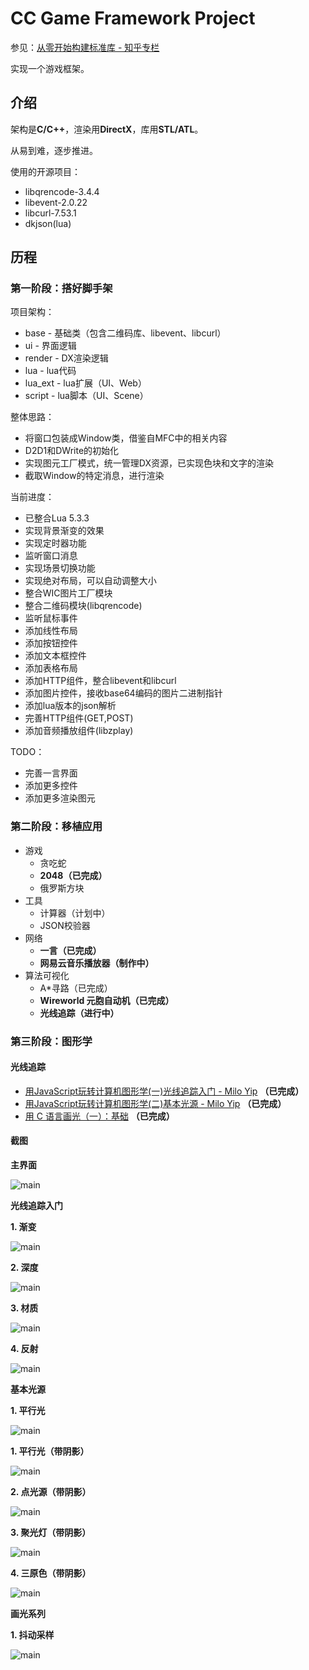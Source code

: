 # CC Game Framework Project

参见：[从零开始构建标准库 - 知乎专栏](https://zhuanlan.zhihu.com/learncpp)

实现一个游戏框架。

## 介绍

架构是**C/C++**，渲染用**DirectX**，库用**STL/ATL**。

从易到难，逐步推进。

使用的开源项目：

- libqrencode-3.4.4
- libevent-2.0.22
- libcurl-7.53.1
- dkjson(lua)

## 历程

### 第一阶段：搭好脚手架

项目架构：

- base - 基础类（包含二维码库、libevent、libcurl）
- ui - 界面逻辑
- render - DX渲染逻辑
- lua - lua代码
- lua_ext - lua扩展（UI、Web）
- script - lua脚本（UI、Scene）

整体思路：

- 将窗口包装成Window类，借鉴自MFC中的相关内容
- D2D1和DWrite的初始化
- 实现图元工厂模式，统一管理DX资源，已实现色块和文字的渲染
- 截取Window的特定消息，进行渲染

当前进度：

- 已整合Lua 5.3.3
- 实现背景渐变的效果
- 实现定时器功能
- 监听窗口消息
- 实现场景切换功能
- 实现绝对布局，可以自动调整大小
- 整合WIC图片工厂模块
- 整合二维码模块(libqrencode)
- 监听鼠标事件
- 添加线性布局
- 添加按钮控件
- 添加文本框控件
- 添加表格布局
- 添加HTTP组件，整合libevent和libcurl
- 添加图片控件，接收base64编码的图片二进制指针
- 添加lua版本的json解析
- 完善HTTP组件(GET,POST)
- 添加音频播放组件(libzplay)

TODO：

- 完善一言界面
- 添加更多控件
- 添加更多渲染图元

### 第二阶段：移植应用

- 游戏
  - 贪吃蛇
  - **2048（已完成）**
  - 俄罗斯方块
- 工具
  - 计算器（计划中）
  - JSON校验器
- 网络
  - **一言（已完成）**
  - **网易云音乐播放器（制作中）**
- 算法可视化
  - A*寻路（已完成）
  - **Wireworld 元胞自动机（已完成）**
  - **光线追踪（进行中）**
  
### 第三阶段：图形学

#### 光线追踪

- [用JavaScript玩转计算机图形学(一)光线追踪入门 - Milo Yip](http://www.cnblogs.com/miloyip/archive/2010/03/29/1698953.html) **（已完成）**
- [用JavaScript玩转计算机图形学(二)基本光源 - Milo Yip](http://www.cnblogs.com/miloyip/archive/2010/04/02/1702768.html) **（已完成）**
- [用 C 语言画光（一）：基础](https://zhuanlan.zhihu.com/p/30745861) **（已完成）**

#### 截图

**主界面**

![main](https://raw.githubusercontent.com/bajdcc/GameFramework/master/screenshots/gui_main.png)

**光线追踪入门**

**1. 渐变**

![main](https://raw.githubusercontent.com/bajdcc/GameFramework/master/screenshots/gui_1.png)

**2. 深度**

![main](https://raw.githubusercontent.com/bajdcc/GameFramework/master/screenshots/gui_2.png)

**3. 材质**

![main](https://raw.githubusercontent.com/bajdcc/GameFramework/master/screenshots/gui_3.png)

**4. 反射**

![main](https://raw.githubusercontent.com/bajdcc/GameFramework/master/screenshots/gui_4.png)

**基本光源**

**1. 平行光**

![main](https://raw.githubusercontent.com/bajdcc/GameFramework/master/screenshots/gui_5.png)

**1. 平行光（带阴影）**

![main](https://raw.githubusercontent.com/bajdcc/GameFramework/master/screenshots/gui_5s.png)

**2. 点光源（带阴影）**

![main](https://raw.githubusercontent.com/bajdcc/GameFramework/master/screenshots/gui_6.png)

**3. 聚光灯（带阴影）**

![main](https://raw.githubusercontent.com/bajdcc/GameFramework/master/screenshots/gui_7.png)

**4. 三原色（带阴影）**

![main](https://raw.githubusercontent.com/bajdcc/GameFramework/master/screenshots/gui_8.png)

**画光系列**

**1. 抖动采样**

![main](https://raw.githubusercontent.com/bajdcc/GameFramework/master/screenshots/light_1.png)